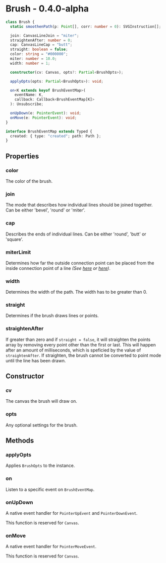 # Brush - 0.4.0-alpha

```ts
class Brush {
  static smoothenPath(p: Point[], corr: number = 0): SVGInstruction[];

  join: CanvasLineJoin = "miter";
  straightenAfter: number = 0;
  cap: CanvasLineCap = "butt";
  straight: boolean = false;
  color: string = "#000000";
  miter: number = 10.0;
  width: number = 1;

  constructor(cv: Canvas, opts?: Partial<BrushOpts>);

  applyOpts(opts: Partial<BrushOpts>): void;

  on<K extends keyof BrushEventMap>(
    eventName: K,
    callback: Callback<BrushEventMap[K]>
  ): Unsubscribe;

  onUpDown(e: PointerEvent): void;
  onMove(e: PointerEvent): void;
}

interface BrushEventMap extends Typed {
  created: { type: "created"; path: Path };
}
```

## **Properties**

### color

The color of the brush.

### join

The mode that describes how individual lines should be joined together. Can be either 'bevel', 'round' or 'miter'.

### cap

Describes the ends of individual lines. Can be either 'round', 'butt' or 'square'.

### miterLimit

Determines how far the outside connection point can be placed from the inside connection point of a line _(See [here](https://developer.mozilla.org/en-US/docs/Web/API/CanvasRenderingContext2D/miterLimit) or [here](https://developer.mozilla.org/en-US/docs/Web/API/Canvas_API/Tutorial/Applying_styles_and_colors#a_demo_of_the_miterlimit_property))_.

### width

Determines the width of the path. The width has to be greater than 0.

### straight

Determines if the brush draws lines or points.

### straightenAfter

If greater than zero and if `straight = false`, it will straighten the points array by removing every point other than the first or last. This will happen after an amount of milliseconds, which is speficied by the value of `straightenAfter`. If straighten, the brush cannot be converted to point mode until the line has been drawn.

## **Constructor**

### cv

The canvas the brush will draw on.

### opts

Any optional settings for the brush.

## **Methods**

### applyOpts

Applies `BrushOpts` to the instance.

### on

Listen to a specific event on `BrushEventMap`.

### onUpDown

A native event handler for `PointerUpEvent` and `PointerDownEvent`.

This function is reserved for `Canvas`.

### onMove

A native event handler for `PointerMoveEvent`.

This function is reserved for `Canvas`.
